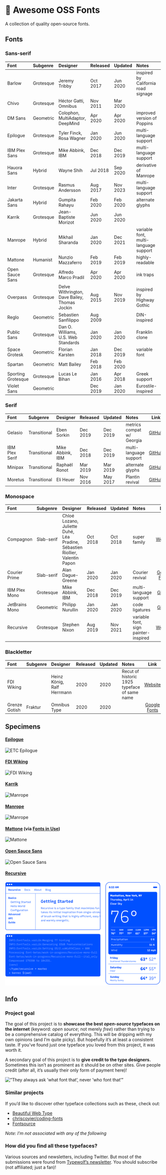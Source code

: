 # 📓 Awesome OSS Fonts

A collection of quality open-source fonts.

## Fonts

### Sans-serif

| Font               | Subgenre  | Designer                                      | Released | Updated  | Notes                                 |                           Link                            |
| :----------------- | :-------- | :-------------------------------------------- | :------- | :------- | :------------------------------------ | :-------------------------------------------------------: |
| Barlow             | Grotesque | Jeremy Tribby                                 | Oct 2017 | Jun 2020 | inspired by California road signage   |          [GitHub](https://github.com/jpt/barlow)          |
| Chivo              | Grotesque | Héctor Gatti, Omnibus                         | Nov 2011 | Mar 2020 |                                       | [GitHub](https://github.com/Omnibus-Type/Chivo)           |
| DM Sans            | Geometric | Colophon, MultiAdaptor, DeepMind              | Apr 2020 | Apr 2020 | improved version of Poppins           | [GitHub](https://github.com/googlefonts/dm-fonts)         |
| Epilogue           | Grotesque | Tyler Finck, Rosa Wagner                      | Jan 2020 | Jun 2020 | multi-language support                |                    [Website][epilogue]                    |
| IBM Plex Sans      | Grotesque | Mike Abbink, IBM                              | Dec 2018 | Dec 2019 | multi-language support                |                    [GitHub][plex-sans]                    |
| Hauora Sans        | Hybrid    | Wayne Shih                                    | Jul 2018 | Sep 2020 | derivative of Manrope                 |     [GitHub](https://github.com/WCYS-Co/Hauora-Sans)      |
| Inter              | Grotesque | Rasmus Andersson                              | Aug 2017 | Nov 2023 | multi-language support                |         [GitHub](https://github.com/rsms/inter/)          |
| Jakarta Sans       | Hybrid    | Gumpita Rahayu                                | Feb 2020 | Feb 2020 | alternate glyphs                      |   [GitHub](https://github.com/tokotype/PlusJakartaSans)   |
| Karrik             | Grotesque | Jean-Baptiste Morizot                         | Jun 2020 | Jun 2020 |                                       |                     [Website][karrik]                     |
| Manrope            | Hybrid    | Mikhail Sharanda                              | Jan 2020 | Dec 2021 | variable font, multi-language support |                    [Website][manrope]                     |
| Mattone            | Humanist  | Nunzio Mazzaferro                             | Feb 2019 | Feb 2019 | highly-readable                       |                    [Website][mattone]                     |
| Open Sauce Sans    | Grotesque | Alfredo Marco Pradil                          | Apr 2020 | Apr 2020 | ink traps                             |                 [GitHub][open-sauce-sans]                 |
| Overpass           | Grotesque | Delve Withrington, Dave Bailey, Thomas Jockin | Aug 2015 | Nov 2019 | inspired by Highway Gothic            |   [GitHub](https://github.com/RedHatOfficial/Overpass)    |
| Reglo              | Geometric | Sebastien Sanfilippo                          | Aug 2009 |          | DIN-inspired                          |       [Website](http://osp.kitchen/foundry/reglo/)        |
| Public Sans        | Grotesque | Dan O. Williams, U.S. Web Standards           | Jan 2020 | Jan 2020 | Franklin clone                        |      [GitHub](https://github.com/uswds/public-sans)       |
| Space Grotesk      | Geometric | Florian Karsten                               | Jan 2018 | Dec 2019 | variable font                         | [GitHub](https://github.com/floriankarsten/space-grotesk) |
| Spartan            | Geometric | Matt Bailey                                   | Feb 2018 | Feb 2020 |                                       | [Google Fonts](https://fonts.google.com/specimen/Spartan) |
| Sporting Grotesque | Grotesque | Lucas Le Bihan                                | Jan 2016 | Apr 2018 | Greek support                         | [Website](http://velvetyne.fr/fonts/sporting-grotesque/)  |
| Violet Sans        | Geometric |                                               | Dec 2019 | Jan 2020 | Eurostile-inspired                    |   [GitHub](https://github.com/violetoffice/violet_sans)   |

### Serif

| Font           | Subgenre     | Designer         | Released | Updated  | Notes                     |                      Link                       |
| :------------- | :----------- | :--------------- | :------- | :------- | :------------------------ | :---------------------------------------------: |
| Gelasio        | Transitional | Eben Sorkin      | Dec 2019 | Dec 2019 | metrics compat w/ Georgia | [GitHub](https://github.com/SorkinType/Gelasio) |
| IBM Plex Serif | Transitional | Mike Abbink, IBM | Dec 2018 | Dec 2019 | multi-language support    |      [GitHub](https://github.com/IBM/plex)      |
| Minipax        | Transitional | Raphaël Ronot    | Mar 2019 | Mar 2019 | alternate glyphs          |  [GitHub](https://github.com/ronotypo/Minipax)  |
| Moretus        | Transitional | Eli Heuer        | Nov 2016 | May 2017 | Plantin revival           | [GitHub](https://github.com/davelab6/libre-moretus) |

### Monospace

| Font           | Subgenre   | Designer                                                                     | Released | Updated  | Notes                                |                              Link                               |
| :------------- | :--------- | :--------------------------------------------------------------------------- | :------- | :------- | :----------------------------------- | :-------------------------------------------------------------: |
| Compagnon      | Slab-serif | Chloé Lozano, Juliette Duhé, Léa Pradine, Sébastien Riollier, Valentin Papon | Oct 2018 | Oct 2018 | super family                         |         [Website](http://velvetyne.fr/fonts/compagnon/)         |
| Courier Prime  | Slab-serif | Alan Dague-Greene                                                            | Jan 2020 | Jan 2020 | Courier revival                      | [Google Fonts](https://fonts.google.com/specimen/Courier+Prime) |
| IBM Plex Mono  | Grotesque  | Mike Abbink, IBM                                                             | Dec 2018 | Dec 2019 | multi-language support               |              [GitHub](https://github.com/IBM/plex)              |
| JetBrains Mono | Geometric  | Philipp Nurullin                                                             | Jan 2020 | Jan 2020 | code ligatures                       |      [GitHub](https://github.com/JetBrains/JetBrainsMono)       |
| Recursive      | Grotesque  | Stephen Nixon                                                                | Aug 2019 | Nov 2021 | variable font, sign painter-inspired |                      [Website][recursive]                       |

### Blackletter

| Font          | Subgenre | Designer                   | Released | Updated | Notes                                        |                                  Link                                   |
| :------------ | :------- | :------------------------- | :------- | :------ | :------------------------------------------- | :---------------------------------------------------------------------: |
| FDI Wiking    |          | Heinz König, Ralf Herrmann | 2020     | 2020    | Recut of historic 1925 typeface of same name |                          [Website][fdi-wiking]                          |
| Grenze Gotish | Fraktur  | Omnibus Type               | 2020     | 2020    |                                              | [Google Fonts](https://fonts.google.com/specimen/Grenze+Gotisch#glyphs) |

## Specimens

#### [Epilogue][epilogue]

![ETC Epilogue](./img/etc-epilogue.svg)

#### [FDI Wiking][fdi-wiking]

![FDI Wiking](./img/fdi-wiking.jpg)

#### [Karrik][karrik]

![Manrope](./img/karrik.jpg)

#### [Manrope][manrope]

![Manrope](./img/manrope.jpg)

#### [Mattone][mattone] (via [Fonts in Use](https://fontsinuse.com/typefaces/108836/mattone))

![Mattone](./img/collletttivo-mattone.jpg)

#### [Open Sauce Sans][open-sauce-sans]

![Open Sauce Sans](./img/open-sauce-sans.png)

#### [Recursive][recursive]

![Recursive](./img/recursive.png)

## Info

### Project goal

The goal of this project is to **showcase the best _open-source_ typefaces on the internet** (keyword: _open source_; not merely _free_) rather than trying to be a comprehensive catalog of everything. This will be dripping with my own opinions (and I’m quite picky). But hopefully it’s at least a consistent taste. If you’ve found just one typeface you loved from this project, it was worth it.

A secondary goal of this project is to **give credit to the type designers.** Sometimes this isn’t as prominent as it should be on other sites. Give people credit (after all, it’s usually their only form of payment here)!

![”They always ask ’what font that’, never ’who font that’”](./img/whofontthat.jpg)

### Similar projects

If you’d like to discover other typeface collections such as these, check out:

- [Beautiful Web Type](https://beautifulwebtype.com/)
- [chriscoyier/coding-fonts](https://github.com/chriscoyier/coding-fonts)
- [Fontsource](https://github.com/fontsource/fontsource)

_Note: I’m not associated with any of the following_

### How did you find all these typefaces?

Various sources and newsletters, including Twitter. But most of the submissions were found from [Typewolf’s newsletter][typewolf]. You should subscribe (not affiliated; just a fan)!

[karrik]: http://karrik.phantom-foundry.com/
[epilogue]: https://www.etceteratype.co/epilogue
[fdi-wiking]: https://fdi-type.de/fonts/fdi-wiking/
[manrope]: https://manropefont.com/
[mattone]: https://www.fontsquirrel.com/fonts/mattone
[open-sauce-sans]: https://github.com/marcologous/Open-Sauce-Sans
[plex-sans]: https://github.com/IBM/plex
[recursive]: https://recursive.design
[typewolf]: https://www.typewolf.com/newsletter
